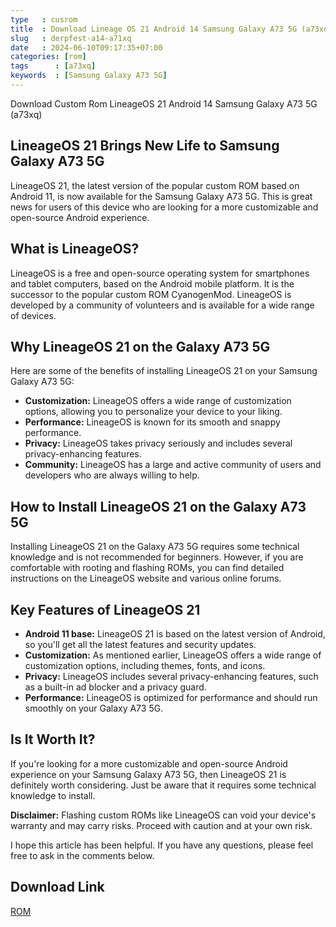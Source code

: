 ```yaml
---
type   : cusrom
title  : Download Lineage OS 21 Android 14 Samsung Galaxy A73 5G (a73xq)
slug   : derpfest-a14-a71xq
date   : 2024-06-10T09:17:35+07:00
categories: [rom]
tags      : [a73xq]
keywords  : [Samsung Galaxy A73 5G]
---
```


Download Custom Rom LineageOS 21 Android 14 Samsung Galaxy A73 5G (a73xq)


## LineageOS 21 Brings New Life to Samsung Galaxy A73 5G

LineageOS 21, the latest version of the popular custom ROM based on Android 11, is now available for the Samsung Galaxy A73 5G. This is great news for users of this device who are looking for a more customizable and open-source Android experience.

## What is LineageOS?

LineageOS is a free and open-source operating system for smartphones and tablet computers, based on the Android mobile platform. It is the successor to the popular custom ROM CyanogenMod. LineageOS is developed by a community of volunteers and is available for a wide range of devices.

## Why LineageOS 21 on the Galaxy A73 5G

Here are some of the benefits of installing LineageOS 21 on your Samsung Galaxy A73 5G:

* **Customization:** LineageOS offers a wide range of customization options, allowing you to personalize your device to your liking.
* **Performance:** LineageOS is known for its smooth and snappy performance.
* **Privacy:** LineageOS takes privacy seriously and includes several privacy-enhancing features.
* **Community:** LineageOS has a large and active community of users and developers who are always willing to help.

## How to Install LineageOS 21 on the Galaxy A73 5G

Installing LineageOS 21 on the Galaxy A73 5G requires some technical knowledge and is not recommended for beginners. However, if you are comfortable with rooting and flashing ROMs, you can find detailed instructions on the LineageOS website and various online forums.

## Key Features of LineageOS 21

* **Android 11 base:** LineageOS 21 is based on the latest version of Android, so you'll get all the latest features and security updates.
* **Customization:** As mentioned earlier, LineageOS offers a wide range of customization options, including themes, fonts, and icons.
* **Privacy:** LineageOS includes several privacy-enhancing features, such as a built-in ad blocker and a privacy guard.
* **Performance:** LineageOS is optimized for performance and should run smoothly on your Galaxy A73 5G.

## Is It Worth It?

If you're looking for a more customizable and open-source Android experience on your Samsung Galaxy A73 5G, then LineageOS 21 is definitely worth considering. Just be aware that it requires some technical knowledge to install.

**Disclaimer:** Flashing custom ROMs like LineageOS can void your device's warranty and may carry risks. Proceed with caution and at your own risk.

I hope this article has been helpful. If you have any questions, please feel free to ask in the comments below.


## Download Link
[ROM](https://t.me/wahyu6070files/493?single)
